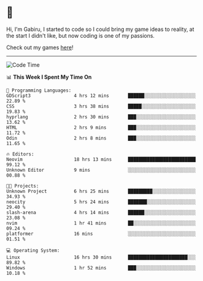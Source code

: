 # 🐀

Hi, I'm Gabiru, I started to code so I could bring my game ideas to reality, at the start I didn't like, but now coding is one of my passions.

Check out my games [here](https://gabiru.art/projetos/)!

---

<!--START_SECTION:waka-->
![Code Time](http://img.shields.io/badge/Code%20Time-677%20hrs%2046%20mins-blue)

📊 **This Week I Spent My Time On** 

```text
💬 Programming Languages: 
GDScript3                4 hrs 12 mins       ██████░░░░░░░░░░░░░░░░░░░   22.89 % 
CSS                      3 hrs 38 mins       █████░░░░░░░░░░░░░░░░░░░░   19.83 % 
hyprlang                 2 hrs 30 mins       ███░░░░░░░░░░░░░░░░░░░░░░   13.62 % 
HTML                     2 hrs 9 mins        ███░░░░░░░░░░░░░░░░░░░░░░   11.72 % 
Odin                     2 hrs 8 mins        ███░░░░░░░░░░░░░░░░░░░░░░   11.65 % 

🔥 Editors: 
Neovim                   18 hrs 13 mins      █████████████████████████   99.12 % 
Unknown Editor           9 mins              ░░░░░░░░░░░░░░░░░░░░░░░░░   00.88 % 

🐱‍💻 Projects: 
Unknown Project          6 hrs 25 mins       █████████░░░░░░░░░░░░░░░░   34.93 % 
neocity                  5 hrs 24 mins       ███████░░░░░░░░░░░░░░░░░░   29.40 % 
slash-arena              4 hrs 14 mins       ██████░░░░░░░░░░░░░░░░░░░   23.08 % 
nvim                     1 hr 41 mins        ██░░░░░░░░░░░░░░░░░░░░░░░   09.24 % 
platformer               16 mins             ░░░░░░░░░░░░░░░░░░░░░░░░░   01.51 % 

💻 Operating System: 
Linux                    16 hrs 30 mins      ██████████████████████░░░   89.82 % 
Windows                  1 hr 52 mins        ███░░░░░░░░░░░░░░░░░░░░░░   10.18 % 
```


<!--END_SECTION:waka-->
